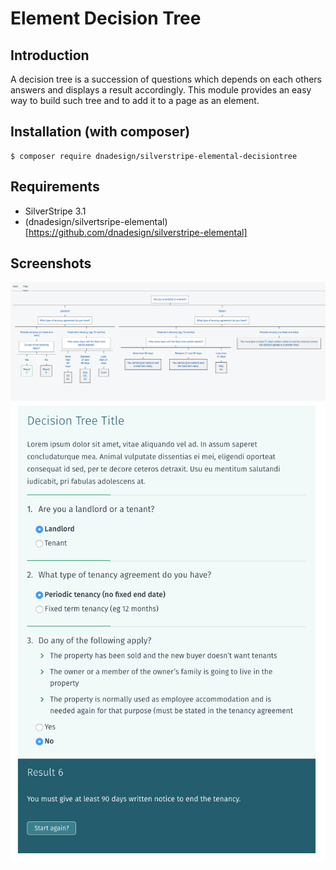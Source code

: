 # Element Decision Tree

## Introduction

A decision tree is a succession of questions which depends on each others answers and displays a result accordingly.
This module provides an easy way to build such tree and to add it to a page as an element.

## Installation (with composer)

	$ composer require dnadesign/silverstripe-elemental-decisiontree

## Requirements

* SilverStripe 3.1
* (dnadesign/silvertsripe-elemental)[https://github.com/dnadesign/silverstripe-elemental]

## Screenshots

![](docs/en/_images/decisiontree-admin-screenshot.png)
![](docs/en/_images/decisiontree-frontend-example.png)